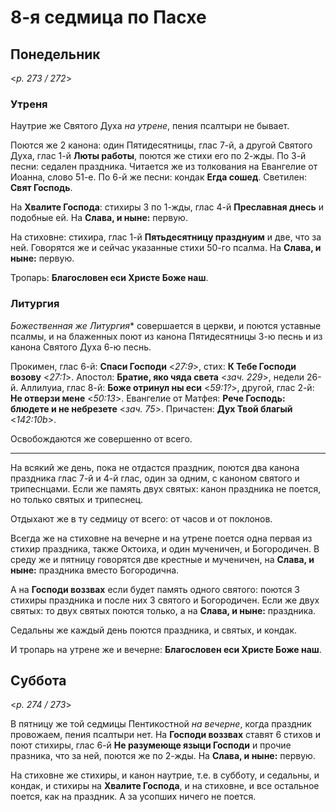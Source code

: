 # 8-я седмица по Пасхе

## Понедельник

<*p. 273 / 272*>

### Утреня

Наутрие же Святого Духа *на утрене*, пения псалтыри не бывает. 

Поются же 2 канона: один Пятидесятницы, глас 7-й, а другой Святого Духа, глас 1-й **Люты работы**, 
поются же стихи его по 2-жды. 
По 3-й песни: седален праздника. Читается же из толкования на Евангелие от Иоанна, слово 51-е. 
По 6-й же песни: кондак **Егда сошед**. 
Светилен: **Свят Господь**. 

На **Хвалите Господа**: стихиры 3 по 1-жды, глас 4-й **Преславная днесь** и подобные ей. 
На **Слава, и ныне:** первую. 

На стиховне: стихира, глас 1-й **Пятьдесятницу празднуим** и две, что за ней. Говорятся же и сейчас 
указанные стихи 50-го псалма. На **Слава, и ныне:** первую. 

Тропарь: **Благословен еси Христе Боже наш**. 

### Литургия

*Божественная же Литургия** совершается в церкви, и поются уставные псалмы, и на блаженных поют из канона 
Пятидесятницы 3-ю песнь и из канона Святого Духа 6-ю песнь. 

Прокимен, глас 6-й: **Спаси Господи** <*27:9*>, стих: **К Тебе Господи возову** <*27:1*>. 
Апостол: **Братие, яко чяда света** <*зач. 229*>, недели 26-й. 
Аллилуиа, глас 8-й: **Боже отринул ны еси** <*59:1?*>, другой, глас 2-й: **Не отверзи мене** <*50:13*>. 
Евангелие от Матфея: **Рече Господь: блюдете и не небрезете** <*зач. 75*>.
Причастен: **Дух Твой благый** <*142:10b*>.  

Освобождаются же совершенно от всего. 

---

На всякий же день, пока не отдастся праздник, поются два канона праздника глас 7-й и 4-й глас, один за 
одним, с каноном святого и трипеснцами. Если же память двух святых: канон праздника не поется, но только 
святых и трипеснец. 

Отдыхают же в ту седмицу от всего: от часов и от поклонов. 

Всегда же на стиховне на вечерне и на утрене поется одна первая из стихир праздника, также Октоиха, 
и один мученичен, и Богородичен. В среду же и пятницу говорятся две крестные и мученичен, 
на **Слава, и ныне:** праздника вместо Богородична. 

А на **Господи воззвах** если будет память одного святого: поются 3 стихиры праздника и после них 3 святого 
и Богородичен. Если же двух святых: то двух святых поются только, а на **Слава, и ныне:** праздника. 

Седальны же каждый день поются праздника, и святых, и кондак. 

И тропарь на утрене же и вечерне: **Благословен еси Христе Боже наш**.    

## Суббота

<*p. 274 / 273*>

В пятницу же той седмицы Пентикостной *на вечерне*, когда праздник провожаем, пения псалтыри нет. 
На **Господи воззвах** ставят 6 стихов и поют стихиры, глас 6-й **Не разумеюще языци Господи** 
и прочие празника, что за ней, поются же по 2-жды. На **Слава, и ныне:** первую. 

На стиховне же стихиры, и канон наутрие, т.е. в субботу, и седальны, и кондак, и стихиры 
на **Хвалите Господа**, и на стиховне, и все остальное поется, как на праздник. 
А за усопших ничего не поется. 
